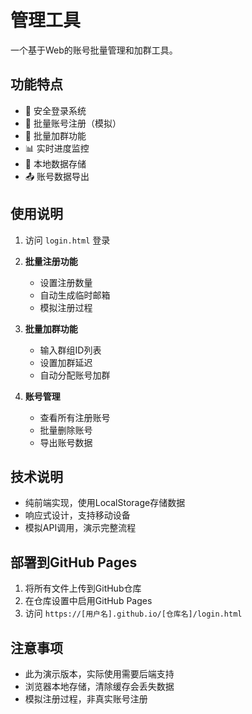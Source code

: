 # 管理工具

一个基于Web的账号批量管理和加群工具。

## 功能特点

- 🔐 安全登录系统
- 📧 批量账号注册（模拟）
- 👥 批量加群功能
- 📊 实时进度监控
- 💾 本地数据存储
- 📤 账号数据导出

## 使用说明

1. 访问 `login.html` 登录


2. **批量注册功能**
   - 设置注册数量
   - 自动生成临时邮箱
   - 模拟注册过程

3. **批量加群功能**
   - 输入群组ID列表
   - 设置加群延迟
   - 自动分配账号加群

4. **账号管理**
   - 查看所有注册账号
   - 批量删除账号
   - 导出账号数据

## 技术说明

- 纯前端实现，使用LocalStorage存储数据
- 响应式设计，支持移动设备
- 模拟API调用，演示完整流程

## 部署到GitHub Pages

1. 将所有文件上传到GitHub仓库
2. 在仓库设置中启用GitHub Pages
3. 访问 `https://[用户名].github.io/[仓库名]/login.html`

## 注意事项

- 此为演示版本，实际使用需要后端支持
- 浏览器本地存储，清除缓存会丢失数据
- 模拟注册过程，非真实账号注册